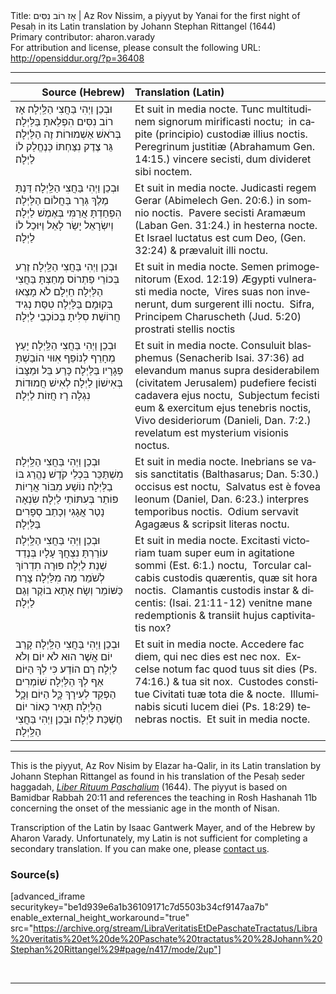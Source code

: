 <html>
<head></head>
<body>
Title: אָז רוֹב נִסִּים | Az Rov Nissim, a piyyut by Yanai for the first night of Pesaḥ in its Latin translation by Johann Stephan Rittangel (1644)<br />
Primary contributor: aharon.varady<br />
For attribution and license, please consult the following URL: <a href="http://opensiddur.org/?p=36408">http://opensiddur.org/?p=36408</a>
<p />
<hr />

<table style="width="100%;margin-left: auto;margin-right: auto;" class="draggable">
<thead><tr><th id="x" style="text-align: right;">Source (Hebrew)</th><th style="text-align: left;">Translation (Latin)</th></tr></thead>
<tbody>
<tr><td style="vertical-align:top;">
<div class="liturgy"><span lang="he">
וּבְכֵן וַיְהִי בַּחֲצִי הַלַּֽיְלָה׃
<span class="acrostic">אָ</span>ז רוֹב נִסִּים הִפְלֵאתָ בַּלַּיְלָה׃
<span class="acrostic">בְּ</span>רֹאשׁ אַשְׁמוּרוֹת זֶה הַלַּיְלָה׃
<span class="acrostic">גֵּ</span>ר צֶדֶק נִצַּחְתּוֹ כְּנֶחֱלַק לוֹ לַיְלָה׃
</span></div></td>
 
<td style="vertical-align:top;">
<div class="latin"><span lang="la">
Et suit in media nocte.
Tunc multitudinem signorum mirificasti	noctu;<span class="acrostic">&nbsp;</span>
in capite (principio) custodiæ illius	noctis.<span class="acrostic">&nbsp;</span>
Peregrinum justitiæ (Abrahamum <span class="citation">Gen. 14:15</span>.) vincere secisti, dum divideret sibi	noctem.<span class="acrostic">&nbsp;</span>
</span></div></td></tr>


<tr><td style="vertical-align:top;">
<div class="liturgy"><span lang="he">
וּבְכֵן וַיְהִי בַּחֲצִי הַלַּֽיְלָה׃
<span class="acrostic">דַּ</span>נְתָּ מֶלֶךְ גְּרָר בַּחֲלוֹם הַלַּיְלָה׃
<span class="acrostic">הִ</span>פְחַדְתָּ אֲרַמִּי בְּאֶמֶשׁ לַיְלָה׃
<span class="acrostic">וְ</span>יִשְׂרָאֵל יָשַׂר לָאֵל וַיּוּכַל לוֹ לַיְלָה׃
</span></div></td>
 
<td style="vertical-align:top;">
<div class="latin"><span lang="la">
Et suit in media nocte.
Judicasti regem Gerar (Abimelech <span class="citation">Gen. 20:6</span>.) in somnio	noctis.<span class="acrostic">&nbsp;</span>
Pavere secisti Aramæum (Laban <span class="citation">Gen. 31:24</span>.) in hesterna	nocte.<span class="acrostic">&nbsp;</span>
Et Israel luctatus est cum Deo, <span class="citation">(Gen. 32:24)</span> & prævaluit illi	noctu.<span class="acrostic">&nbsp;</span>
</span></div></td></tr>


<tr><td style="vertical-align:top;">
<div class="liturgy"><span lang="he">
וּבְכֵן וַיְהִי בַּחֲצִי הַלַּֽיְלָה׃
<span class="acrostic">זֶ</span>רַע בְּכוֹרֵי פַתְרוֹס מָחַצְתָּ בַּחֲצִי הַלַּיְלָה׃
<span class="acrostic">חֵ</span>יְלָם לֹא מָצְאוּ בְּקוּמָם בַּלַּיְלָה׃
<span class="acrostic">טִ</span>סַּת נְגִיד חֲרוֹשֶׁת סִלִּיתָ בְּכוֹכְבֵי לַיְלָה׃
</span></div></td>
 
<td style="vertical-align:top;">
<div class="latin"><span lang="la">
Et suit in media nocte.
Semen primogenitorum <span class="citation">(Exod. 12:19)</span> Ægypti vulnerasti media	nocte,<span class="acrostic">&nbsp;</span>
Vires suas non invenerunt, dum surgerent illi	noctu.<span class="acrostic">&nbsp;</span>
Sifra, Principem Charuscheth <span class="citation">(Jud. 5:20)</span> prostrati stellis	noctis<span class="acrostic">&nbsp;</span>
</span></div></td></tr>


<tr><td style="vertical-align:top;">
<div class="liturgy"><span lang="he">
וּבְכֵן וַיְהִי בַּחֲצִי הַלַּֽיְלָה׃
<span class="acrostic">יָ</span>עַץ מְחָרֵף לְנוֹפֵף אִוּוּי הוֹבַשְׁתָּ פְגָרָיו בַּלַּיְלָה׃
<span class="acrostic">כָּ</span>רַע בֵּל וּמַצָּבוֹ בְּאִישׁוֹן לַיְלָה׃
<span class="acrostic">לְ</span>אִישׁ חֲמוּדוֹת נִגְלָה רָז חֲזוֹת לַיְלָה׃
</span></div></td>
 
<td style="vertical-align:top;">
<div class="latin"><span lang="la">
Et suit in media nocte.
Consuluit blasphemus (Senacherib <span class="citation">Isai. 37:36</span>) ad elevandum manus supra desiderabilem (civitatem Jerusalem) pudefiere fecisti cadavera ejus	noctu,<span class="acrostic">&nbsp;</span>
Subjectum fecisti eum & exercitum ejus tenebris	noctis,<span class="acrostic">&nbsp;</span>
Vivo desideriorum (Danieli, <span class="citation">Dan. 7:2</span>.) revelatum est mysterium visionis	noctus.<span class="acrostic">&nbsp;</span>
</span></div></td></tr>


<tr><td style="vertical-align:top;">
<div class="liturgy"><span lang="he">
וּבְכֵן וַיְהִי בַּחֲצִי הַלַּֽיְלָה׃
<span class="acrostic">מִ</span>שְׁתַּכֵּר בִּכְלֵי קֹדֶשׁ נֶהֱרַג בּוֹ בַלַּיְלָה׃
<span class="acrostic">נ</span>וֹשַׁע מִבּוֹר אֲרָיוֹת פּוֹתֵר בְּעִתּוֹתֵי לַיְלָה׃
<span class="acrostic">שִׂ</span>נְאָה נָטַר אֲגָגִי וְכָתַב סְפָרִים בַּלַּיְלָה׃
</span></div></td>
 
<td style="vertical-align:top;">
<div class="latin"><span lang="la">
Et suit in media nocte.
Inebrians se vasis sanctitatis (Balthasarus; <span class="citation">Dan. 5:30</span>.) occisus est	noctu,<span class="acrostic">&nbsp;</span>
Salvatus est è fovea leonum (Daniel, <span class="citation">Dan. 6:23</span>.) interpres temporibus	noctis.<span class="acrostic">&nbsp;</span>
Odium servavit Agagæus & scripsit literas	noctu.<span class="acrostic">&nbsp;</span>
</span></div></td></tr>


<tr><td style="vertical-align:top;">
<div class="liturgy"><span lang="he">
וּבְכֵן וַיְהִי בַּחֲצִי הַלַּֽיְלָה׃
<span class="acrostic">ע</span>וֹרַרְתָּ נִצְחֲךָ עָלָיו בְּנֶדֵד שְׁנַת לַיְלָה׃
<span class="acrostic">פּ</span>וּרָה תִדְרוֹךְ לְשֹׁמֵר מַה מִלַּיְלָה׃
<span class="acrostic">צָ</span>רַח כַּשּׁוֹמֵר וְשָׂח אָתָא בוֹקֶר וְגַם לַיְלָה׃
</span></div></td>
 
<td style="vertical-align:top;">
<div class="latin"><span lang="la">
Et suit in media nocte.
Excitasti victoriam tuam super eum in agitatione sommi <span class="citation">(Est. 6:1</span>.)	noctu,<span class="acrostic">&nbsp;</span>
Torcular calcabis custodis quærentis, quæ sit hora	noctis.<span class="acrostic">&nbsp;</span>
Clamantis custodis instar & dicentis: <span class="citation">(Isai. 21:11-12)</span> venitne mane redemptionis & transiit hujus captivitatis	nox?<span class="acrostic">&nbsp;</span>
</span></div></td></tr>


<tr><td style="vertical-align:top;">
<div class="liturgy"><span lang="he">
וּבְכֵן וַיְהִי בַּחֲצִי הַלַּֽיְלָה׃
<span class="acrostic">קָ</span>רֵב יוֹם אֲשֶׁר הוּא לֹא יוֹם וְלֹא לַיְלָה׃
<span class="acrostic">רָ</span>ם הוֹדַע כִּי לְךָ הַיּוֹם אַף לְךָ הַלַּיְלָה׃
<span class="acrostic">שׁ</span>וֹמְרִים הַפְקֵד לְעִירָךְ כָׇּל הַיּוֹם וְכָׇל הַלַּיְלָה׃
<span class="acrostic">תָּ</span>אִיר כְּאוֹר יוֹם חֶשְׁכַּת לַיְלָה׃
וּבְכֵן וַיְהִי בַּחֲצִי הַלַּֽיְלָה׃
</span></div></td>
 
<td style="vertical-align:top;">
<div class="latin"><span lang="la">
Et suit in media nocte.
Accedere fac diem, qui nec dies est nec	nox.<span class="acrostic">&nbsp;</span>
Excelse notum fac quod tuus sit dies <span class="citation">(Ps. 74:16.)</span> & tua sit	nox.<span class="acrostic">&nbsp;</span>
Custodes constitue Civitati tuæ tota die &	nocte.<span class="acrostic">&nbsp;</span>
Illuminabis sicuti lucem diei <span class="citation">(Ps. 18:29)</span> tenebras	noctis.<span class="acrostic">&nbsp;</span>
Et suit in media nocte.
</div></td></tr>
</tbody></table>

<hr />

This is the piyyut, Az Rov Nisim by Elazar ha-Qalir, in its Latin translation by Johann Stephan Rittangel as found in his translation of the Pesaḥ seder haggadah, <em><a href="/?p=19649">Liber Rituum Paschalium</a></em> (1644). The piyyut is based on Bamidbar Rabbah 20:11 and references the teaching in Rosh Hashanah 11b concerning the onset of the messianic age in the month of Nisan.

Transcription of the Latin by Isaac Gantwerk Mayer, and of the Hebrew by Aharon Varady. Unfortunately, my Latin is not sufficient for completing a secondary translation. If you can make one, please <a href="/contact/">contact us</a>.


<h3>Source(s)</h3>

[advanced_iframe securitykey="be1d939e6a1b36109171c7d5503b34cf9147aa7b" enable_external_height_workaround="true" src="https://archive.org/stream/LibraVeritatisEtDePaschateTractatus/Libra%20veritatis%20et%20de%20Paschate%20tractatus%20%28Johann%20Stephan%20Rittangel%29#page/n417/mode/2up"]

&nbsp;

<hr />

&nbsp;

</body>
</html>